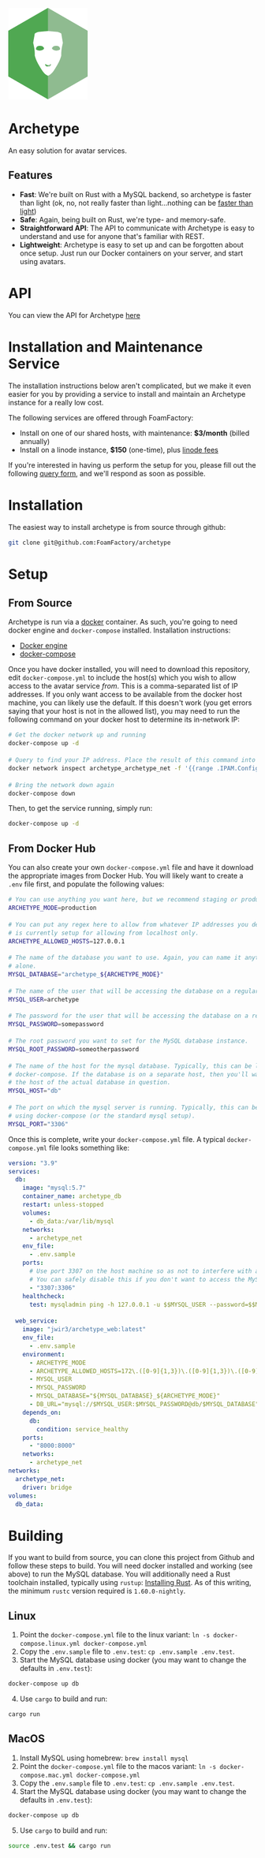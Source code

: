 [![](docs/assets/logo.png)](https://github.com/FoamFactory/archetype)

# Archetype
An easy solution for avatar services.

## Features
  - **Fast**: We're built on Rust with a MySQL backend, so archetype is faster than light (ok, no, not really faster than light...nothing can be [faster than light](https://en.wikipedia.org/wiki/Special_relativity))
  - **Safe**: Again, being built on Rust, we're type- and memory-safe.
  - **Straightforward API**: The API to communicate with Archetype is easy to understand and use for anyone that's familiar with REST.
  - **Lightweight**: Archetype is easy to set up and can be forgotten about once setup. Just run our Docker containers on your server, and start using avatars.

# API
You can view the API for Archetype [here](https://app.swaggerhub.com/apis-docs/FoamFactory/Archetype)

# Installation and Maintenance Service
The installation instructions below aren't complicated, but we make it even easier for you by providing a service to
install and maintain an Archetype instance for a really low cost.

The following services are offered through FoamFactory:
- Install on one of our shared hosts, with maintenance: **$3/month** (billed annually)
- Install on a linode instance, **$150** (one-time), plus [linode fees](https://www.linode.com/pricing/)

If you're interested in having us perform the setup for you, please fill out the following
[query form](https://forms.gle/FfJtdic2dz2md5bu8), and we'll respond as soon as possible.

# Installation
The easiest way to install archetype is from source through github:
```bash
git clone git@github.com:FoamFactory/archetype
```

# Setup
## From Source
Archetype is run via a [docker](https://www.docker.com/) container. As such, you're going to need docker engine and `docker-compose` installed. Installation instructions:
  - [Docker engine](https://docs.docker.com/engine/install/)
  - [docker-compose](https://docs.docker.com/compose/install/)

Once you have docker installed, you will need to download this repository, edit `docker-compose.yml` to include the
host(s) which you wish to allow access to the avatar service _from_. This is a comma-separated list of IP addresses.
If you only want access to be available from the docker host machine, you can likely use the default. If this doesn't
work (you get errors saying that your host is not in the allowed list), you may need to run the following command on
your docker host to determine its in-network IP:
```bash
# Get the docker network up and running
docker-compose up -d

# Query to find your IP address. Place the result of this command into the ALLOWED_HOSTS variable in docker-compose.yml
docker network inspect archetype_archetype_net -f '{{range .IPAM.Config}}{{.Gateway}}{{end}}'

# Bring the network down again
docker-compose down
```

Then, to get the service running, simply run:
```bash
docker-compose up -d
```

## From Docker Hub
You can also create your own `docker-compose.yml` file and have it download the appropriate images from Docker Hub. You
will likely want to create a `.env` file first, and populate the following values:
```bash
# You can use anything you want here, but we recommend staging or production
ARCHETYPE_MODE=production

# You can put any regex here to allow from whatever IP addresses you desire. This
# is currently setup for allowing from localhost only.
ARCHETYPE_ALLOWED_HOSTS=127.0.0.1

# The name of the database you want to use. Again, you can name it anything, but we recommend just leaving this
# alone.
MYSQL_DATABASE="archetype_${ARCHETYPE_MODE}"

# The name of the user that will be accessing the database on a regular basis.
MYSQL_USER=archetype

# The password for the user that will be accessing the database on a regular basis.
MYSQL_PASSWORD=somepassword

# The root password you want to set for the MySQL database instance.
MYSQL_ROOT_PASSWORD=someotherpassword

# The name of the host for the mysql database. Typically, this can be left as 'db' if using
# docker-compose. If the database is on a separate host, then you'll want to make this
# the host of the actual database in question.
MYSQL_HOST="db"

# The port on which the mysql server is running. Typically, this can be left as '3306' if
# using docker-compose (or the standard mysql setup).
MYSQL_PORT="3306"
```

Once this is complete, write your `docker-compose.yml` file. A typical `docker-compose.yml` file looks something like:

```yaml
version: "3.9"
services:
  db:
    image: "mysql:5.7"
    container_name: archetype_db
    restart: unless-stopped
    volumes:
      - db_data:/var/lib/mysql
    networks:
      - archetype_net
    env_file:
      - .env.sample
    ports:
      # Use port 3307 on the host machine so as not to interfere with another mysql server already running
      # You can safely disable this if you don't want to access the MySQL container outside of archetype
      - "3307:3306"
    healthcheck:
      test: mysqladmin ping -h 127.0.0.1 -u $$MYSQL_USER --password=$$MYSQL_PASSWORD

  web_service:
    image: "jwir3/archetype_web:latest"
    env_file:
      - .env.sample
    environment:
      - ARCHETYPE_MODE
      - ARCHETYPE_ALLOWED_HOSTS=172\.([0-9]{1,3})\.([0-9]{1,3})\.([0-9]{1,3})
      - MYSQL_USER
      - MYSQL_PASSWORD
      - MYSQL_DATABASE="${MYSQL_DATABASE}_${ARCHETYPE_MODE}"
      - DB_URL="mysql://$MYSQL_USER:$MYSQL_PASSWORD@db/$MYSQL_DATABASE"
    depends_on:
      db:
        condition: service_healthy
    ports:
      - "8000:8000"
    networks:
      - archetype_net
networks:
  archetype_net:
    driver: bridge
volumes:
  db_data:
```

# Building
If you want to build from source, you can clone this project from Github and follow these steps to build. You will need
docker installed and working (see above) to run the MySQL database. You will additionally need a Rust toolchain installed,
typically using `rustup`: [Installing Rust](https://www.rust-lang.org/tools/install). As of this writing, the minimum
`rustc` version required is `1.60.0-nightly`.

## Linux
1. Point the `docker-compose.yml` file to the linux variant: `ln -s docker-compose.linux.yml docker-compose.yml`
2. Copy the `.env.sample` file to `.env.test`: `cp .env.sample .env.test`.
3. Start the MySQL database using docker (you may want to change the defaults in `.env.test`):
```bash
docker-compose up db
```
4. Use `cargo` to build and run:
```bash
cargo run
```

## MacOS
1. Install MySQL using homebrew: `brew install mysql`
2. Point the `docker-compose.yml` file to the macos variant: `ln -s docker-compose.mac.yml docker-compose.yml`
3.  Copy the `.env.sample` file to `.env.test`: `cp .env.sample .env.test`.
4. Start the MySQL database using docker (you may want to change the defaults in `.env.test`):
```bash
docker-compose up db
```
5. Use `cargo` to build and run:
```bash
source .env.test && cargo run
```
